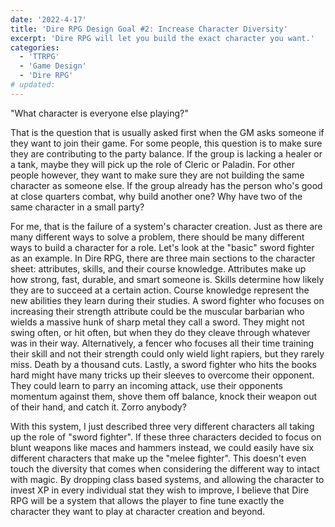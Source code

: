 ```yaml
---
date: '2022-4-17'
title: 'Dire RPG Design Goal #2: Increase Character Diversity'
excerpt: 'Dire RPG will let you build the exact character you want.'
categories:
  - 'TTRPG'
  - 'Game Design'
  - 'Dire RPG'
# updated:
---
```


"What character is everyone else playing?"

That is the question that is usually asked first when the GM asks someone if they want to join their game.  For some people, this question is to make sure they are contributing to the party balance.  If the group is lacking a healer or a tank, maybe they will pick up the role of Cleric or Paladin.  For other people however, they want to make sure they are not building the same character as someone else.  If the group already has the person who's good at close quarters combat, why build another one?  Why have two of the same character in a small party?  

For me, that is the failure of a system's character creation.  Just as there are many different ways to solve a problem, there should be many different ways to build a character for a role.  Let's look at the "basic" sword fighter as an example.  In Dire RPG, there are three main sections to the character sheet: attributes, skills, and their course knowledge.  Attributes make up how strong, fast, durable, and smart someone is.  Skills determine how likely they are to succeed at a certain action.  Course knowledge represent the new abilities they learn during their studies.  A sword fighter who focuses on increasing their strength attribute could be the muscular barbarian who wields a massive hunk of sharp metal they call a sword.  They might not swing often, or hit often, but when they do they cleave through whatever was in their way.  Alternatively, a fencer who focuses all their time training their skill and not their strength could only wield light rapiers, but they rarely miss.  Death by a thousand cuts.  Lastly, a sword fighter who hits the books hard might have many tricks up their sleeves to overcome their opponent.  They could learn to parry an incoming attack, use their opponents momentum against them, shove them off balance, knock their weapon out of their hand, and catch it.  Zorro anybody?  

With this system, I just described three very different characters all taking up the role of "sword fighter".  If these three characters decided to focus on blunt weapons like maces and hammers instead, we could easily have six different characters that make up the "melee fighter".  This doesn't even touch the diversity that comes when considering the different way to intact with magic.  By dropping class based systems, and allowing the character to invest XP in every individual stat they wish to improve, I believe that Dire RPG will be a system that allows the player to fine tune exactly the character they want to play at character creation and beyond.  